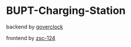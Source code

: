 # BUPT-Charging-Station

backend by [goverclock](https://github.com/goverclock)

frontend by [zsc-124](https://github.com/zsc-124)

